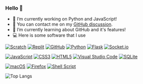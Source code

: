 ### Hello 👋

- 🔭 I’m currently working on Python and JavaScript!
- 📱 You can contact me on my [GitHub discussion](https://github.com/Chiroyce1/Chiroyce1/discussions/).
- 🌱 I’m currently learning about GitHub and it's features!
- 💻 Here is some software that I use

[![Scratch](https://img.shields.io/badge/Scratch-2B2E3A?logo=scratch&style=for-the-badge&logoColor=f8ab3a)](https://scratch.mit.edu/users/Chiroyce/) [![Replit](https://img.shields.io/badge/Replit-2B2E3A?logo=replit&style=for-the-badge&logoColor=white)](https://replit.com/@Chiroyce/) [![GitHub](https://img.shields.io/badge/GitHub-2B2E3A?style=for-the-badge&logo=github)](https://github.com/Chiroyce1/) [![Python](https://img.shields.io/badge/Python-2B2E3A?style=for-the-badge&logo=python&logoColor=4ea6ed)](https://www.python.org/) [![Flask](https://img.shields.io/badge/Flask-2B2E3A?style=for-the-badge&logo=Flask)](https://flask.palletsprojects.com/en/2.0.x/) [![Socket.io](https://img.shields.io/badge/Socket.io-2B2E3A?style=for-the-badge&logo=socket.io&badgeColor=010101)](https://socket.io/)

[![JavaScript](https://img.shields.io/badge/JavaScript-2B2E3A?style=for-the-badge&logo=javascript)](https://en.wikipedia.org/wiki/JavaScript) [![CSS3](https://img.shields.io/badge/css3-2B2E3A.svg?style=for-the-badge&logo=css3&logoColor=6181fa)](https://en.wikipedia.org/wiki/CSS) [![HTML5](https://img.shields.io/badge/html5-2B2E3A.svg?style=for-the-badge&logo=html5&logoColor=e54c21)](https://en.wikipedia.org/wiki/HTML5) [![Visual Studio Code](https://img.shields.io/badge/Visual_Studio_Code-2B2E3A?style=for-the-badge&logo=visual%20studio%20code&logoColor=21a3f0)](https://vscode.dev) [![SQLite](https://img.shields.io/badge/sqlite-2B2E3A.svg?style=for-the-badge&logo=sqlite&logoColor=4ea6ed)](https://www.sqlite.org)

[![macOS](https://img.shields.io/badge/macOS-2B2E3A?logo=macOS&style=for-the-badge)](https://www.apple.com/macOS) [![Firefox](https://img.shields.io/badge/Firefox-2B2E3A?logo=Firefox&style=for-the-badge)](https://www.mozilla.org/firefox/) [![Shell Script](https://img.shields.io/badge/Bash_/_Zsh-2B2E3A.svg?style=for-the-badge&logo=gnu-bash&logoColor=white)](https://en.wikipedia.org/wiki/Shell_script)


![Top Langs](https://github-readme-stats.vercel.app/api/top-langs/?username=Chiroyce1&theme=algolia) 

<!-- https://github.com/Ileriayo/markdown-badges#languages --> 
